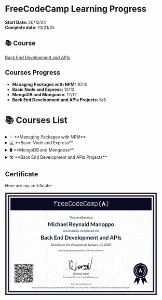 # FreeCodeCamp Learning Progress

**Start Date:** 26/12/24  
**Complete date:** 10/01/25

## 📚 Course
[Back End Development and APIs](https://www.freecodecamp.org/learn/back-end-development-and-apis/)

## Courses Progress
- **Managing Packages with NPM:** 10/10
- **Basic Node and Express:** 12/12
- **MongoDB and Mongoose:** 12/12
- **Back End Development and APIs Projects:** 5/5

# 📚 Courses List

<details>
  <summary>✨ **Managing Packages with NPM**</summary>
  <ul>
    <li>📦 How to Use <code>package.json</code>, the Core of Any Node.js Project or npm Package</li>
    <li>📝 Add a Description to Your <code>package.json</code></li>
    <li>🔑 Add Keywords to Your <code>package.json</code></li>
    <li>📜 Add a License to Your <code>package.json</code></li>
    <li>🔢 Add a Version to Your <code>package.json</code></li>
    <li>🌐 Expand Your Project with External Packages from npm</li>
    <li>📊 Manage npm Dependencies by Understanding Semantic Versioning</li>
    <li>🔧 Use the Tilde-Character to Always Use the Latest Patch Version of a Dependency</li>
    <li>🛠️ Use the Caret-Character to Use the Latest Minor Version of a Dependency</li>
    <li>❌ Remove a Package from Your Dependencies</li>
  </ul>
</details>

<details>
  <summary>💻 **Basic Node and Express**</summary>
  <ul>
    <li>🤝 Meet the Node console</li>
    <li>🚀 Start a Working Express Server</li>
    <li>📄 Serve an HTML File</li>
    <li>🖼️ Serve Static Assets</li>
    <li>📜 Serve JSON on a Specific Route</li>
    <li>🔒 Use the <code>.env</code> File</li>
    <li>🛡️ Implement a Root-Level Request Logger Middleware</li>
    <li>⏱️ Chain Middleware to Create a Time Server</li>
    <li>🔍 Get Route Parameter Input from the Client</li>
    <li>🔎 Get Query Parameter Input from the Client</li>
    <li>📥 Use Body-Parser to Parse POST Requests</li>
    <li>📩 Get Data from POST Requests</li>
  </ul>
</details>

<details>
  <summary>🛢️ **MongoDB and Mongoose**</summary>
  <ul>
    <li>📥 Install and Set Up Mongoose</li>
    <li>🏗️ Create a Model</li>
    <li>💾 Create and Save a Record of a Model</li>
    <li>📋 Create Many Records with <code>model.create()</code></li>
    <li>🔍 Use <code>model.find()</code> to Search Your Database</li>
    <li>🕵️ Use <code>model.findOne()</code> to Return a Single Matching Document</li>
    <li>🆔 Use <code>model.findById()</code> to Search by <code>_id</code></li>
    <li>📝 Perform Classic Updates by Running Find, Edit, then Save</li>
    <li>⚡ Perform New Updates Using <code>model.findOneAndUpdate()</code></li>
    <li>❌ Delete One Document Using <code>model.findByIdAndRemove()</code></li>
    <li>🗑️ Delete Many Documents with <code>model.remove()</code></li>
    <li>🔗 Chain Search Query Helpers to Narrow Search Results</li>
  </ul>
</details>

<details>
  <summary>🛠️ **Back End Development and APIs Projects**</summary>
  <ul>
    <li>📅 Timestamp Microservice</li>
    <li>🔍 Request Header Parser Microservice</li>
    <li>🔗 URL Shortener Microservice</li>
    <li>🏃 Exercise Tracker</li>
    <li>🗂️ File Metadata Microservice</li>
  </ul>
</details>

## Certificate
Here are my certificate:

![Certificate](certificates.png)
